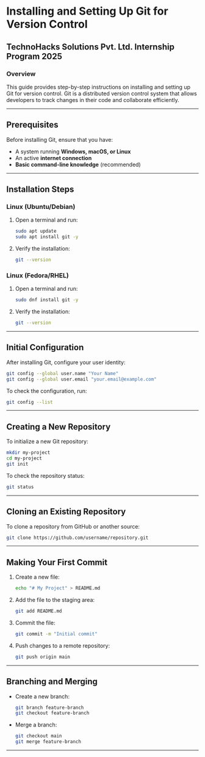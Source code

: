 # Installing and Setting Up Git for Version Control

## TechnoHacks Solutions Pvt. Ltd. Internship Program 2025

### Overview
This guide provides step-by-step instructions on installing and setting up Git for version control. Git is a distributed version control system that allows developers to track changes in their code and collaborate efficiently.

---

## Prerequisites
Before installing Git, ensure that you have:
- A system running **Windows, macOS, or Linux**
- An active **internet connection**
- **Basic command-line knowledge** (recommended)

---

## Installation Steps
### **Linux (Ubuntu/Debian)**
1. Open a terminal and run:
   ```sh
   sudo apt update
   sudo apt install git -y
   ```
2. Verify the installation:
   ```sh
   git --version
   ```

### **Linux (Fedora/RHEL)**
1. Open a terminal and run:
   ```sh
   sudo dnf install git -y
   ```
2. Verify the installation:
   ```sh
   git --version
   ```

---

## Initial Configuration
After installing Git, configure your user identity:
```sh
git config --global user.name "Your Name"
git config --global user.email "your.email@example.com"
```
To check the configuration, run:
```sh
git config --list
```

---

## Creating a New Repository
To initialize a new Git repository:
```sh
mkdir my-project
cd my-project
git init
```
To check the repository status:
```sh
git status
```

---

## Cloning an Existing Repository
To clone a repository from GitHub or another source:
```sh
git clone https://github.com/username/repository.git
```

---

## Making Your First Commit
1. Create a new file:
   ```sh
   echo "# My Project" > README.md
   ```
2. Add the file to the staging area:
   ```sh
   git add README.md
   ```
3. Commit the file:
   ```sh
   git commit -m "Initial commit"
   ```
4. Push changes to a remote repository:
   ```sh
   git push origin main
   ```

---

## Branching and Merging
- Create a new branch:
  ```sh
  git branch feature-branch
  git checkout feature-branch
  ```
- Merge a branch:
  ```sh
  git checkout main
  git merge feature-branch
  ```

---




